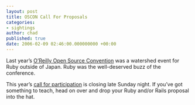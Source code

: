 ```yaml
---
layout: post
title: OSCON Call For Proposals
categories:
- sightings
author: chad
published: true
date: 2006-02-09 02:46:00.000000000 +00:00
---
```

<p>Last year&#8217;s <a href="http://conferences.oreillynet.com/os2006/">O&#8217;Reilly Open Source Convention</a> was a watershed event for Ruby outside of Japan.  Ruby was the well-deserved buzz of the conference.</p>
<p>This year&#8217;s <a href="http://conferences.oreillynet.com/cs/os2006/create/e_sess/">call for participation</a> is closing late Sunday night.  If you&#8217;ve got something to teach, head on over and drop your Ruby and/or Rails proposal into the hat.</p>